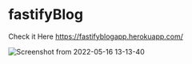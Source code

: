 # fastifyBlog


Check it Here https://fastifyblogapp.herokuapp.com/


![Screenshot from 2022-05-16 13-13-40](https://user-images.githubusercontent.com/46217334/168544287-2c8de65b-ea7b-41ff-b006-cc5ff13a2b92.png)
